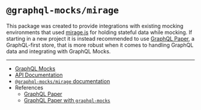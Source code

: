 # `@graphql-mocks/mirage`

This package was created to provide integrations with existing mocking environments that used [mirage.js](https://miragejs.com) for holding stateful data while mocking. If starting in a new project it is instead recommended to use [GraphQL Paper](http://www.graphql-mocks.com/docs/paper/introducing-paper), a GraphQL-first store, that is more robust when it comes to handling GraphQL data and integrating with GraphQL Mocks.

---

* [GraphQL Mocks](http://www.graphql-mocks.com)
* [API Documentation](http://www.graphql-mocks.com/api/mirage/)
* [`@graphql-mocks/mirage` documentation](http://www.graphql-mocks.com/docs/guides/mirage-js) 
* References
  * [GraphQL Paper](http://www.graphql-mocks.com/docs/paper/introducing-paper)
  * [GraphQL Paper with `graphql-mocks`](http://www.graphql-mocks.com/docs/guides/paper)
